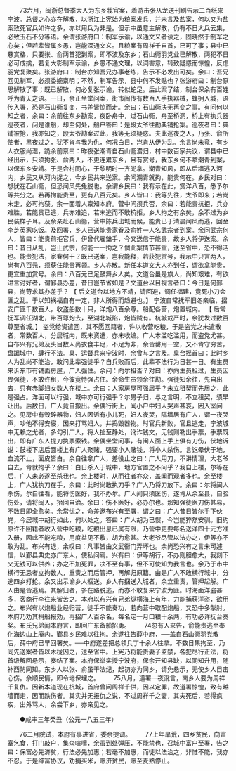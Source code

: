 <!-- { "loadSidebar": true } -->
　　73六月，闽浙总督季大人为东乡戕官案，着游击张从龙送刊刷告示二百纸来宁波。总督之心亦在解散，以浙江上宪始为粮案发兵，并未言及盐案，何以又为盐案致死官兵如许之多，亦以用兵为非是。但示中虽意主解散，仍有不日大兵云集，必致玉石不分等语。余谓张游府曰：制军示谕，以通文义者读之，固晓然于制军之心矣；但若辈皆属乡愚，岂能深通文义。且粮案有周祥千自首，已可了事；县中已悬赏格，只要张、俞两首犯到案，即不波及东乡；石山衕羽党业已解散，两犯不日必可成擒，若复大彰制军示谕，乡愚不通文理，以词害意，转致疑惑而惊惶，反虑羽党复聚矣。张游府曰：制台亦知吾兄办事老练，告示不必发出可矣。余曰：吾兄回见制军，必须委婉禀明；不然，制军告示，县中何不发贴也？张游府曰：制台原思解散了事；既已解散，何必复张示谕，转似蛇足。后此案了结，制台保余有百姓呼为青天之语。一日，余正坐堂问案，街市闹传有数百人手执器械，蜂拥入城，语传入署，恐是石山衕复变，书差皆惊而走。余曰：石山衕决无再变之事。有问何以知之者，余曰：余前往东乡勘案，夜卧舟中，过石山衕，舟至桥洞，桥上有执兵器巡夜者，问是谁船，却至何处，船户答曰：是段太爷往勘典铺抢案。巡夜者曰：典铺被抢，我亦知之，段太爷勘案过此，我等无须疑惑。夫此巡夜之人，乃张、俞所使者，黑夜过之，犹不肯与我为仇，何况白日，岂肯从伊为乱。余言尚未竟，有乡人衣服尚湿，跪余前禀曰：昨夜张潮青自石山衕潜归，村中数百家共议，谓县中已经出示，只须拘张、俞两人，不更连累东乡，且有赏号，我东乡何不拿潮青到案，以保东乡安靖。于是合村同心，于黎明时一齐兜拿。潮青知风，即从后墙逃入河内，乡民又从河内捉之，今乡民共来送案。余问潮青就拘，能贵何在。乡民对曰：想犹在石山衕，但恐闻风先兔脱也。余谓乡民曰：我有示在此，赏洋八百，悉予尔等共分之。若再拘能贵至，更有八百元矣。乡人皆曰：我等先往，太爷即来；若尚未走，必可拘获。余一面着人禀知本府。营中问须兵否，余曰：若能贵抗拒，兵亦难胜，若能贵已逃，兵亦难追，若未逃而不敢抗拒，乡人拘之有余矣，余不过为乡民装样子耳。及余亲赴石山衕，营中陈兵出城而候，能贵已于清晨闻风而逃，回至李芝英家吃饭。及回署，乡人已送能贵家眷及俞姓一人名武宗者到案。余问武宗何人，皆曰：能贵前拒官兵，伊曾代雇鎗手，今又送信于能贵，故乡人将伊送案。余曰：昔日从乱，岂止武宗，何能一一拘之？倘此案情节甚重，送至省中，恐不得活也。能贵犯法，家眷何干？既已送案，岂我能释，若获犯赏号，我示中只言两人，尚有八百元，须获住能贵再领。乡人亦散。新任本道文大人亦到任，谓欲拿能贵，更宜重加赏号。余曰：八百元已足鼓舞乡人矣。文道台虽是旗人，尚知艰难，有欲进言讨好者，谓鄞县办差，昔日岂节省如是？文道台以目视言者曰：今日是何鄞县，尚苛求其办差乎？ 【 后文道台以地方不靖，请回避，调任福建，竟死小刀会匪之乱。于以知祸福自有一定，非人所得而趋避也。】 宁波自常抚军旧冬亲临，招安广匪千数百人，收盗船数十只，洋炮八百余尊。船配各营，炮置城内。 【 后常抚军调任湖北，带百尊炮去，至湖北城陷，炮皆贼有。杭城戒严时，余犹发过数百尊至省城。】 盗党给资遣回，其不愿回籍者，许以收营吃粮，于是盗党之未遣散者，常数百人，分居城内，既未资遣，亦未收编。广人本滥吃滥用，而盗党尤甚。自布兴有兄弟及头目数人尚衣食丰足，不足为非，余皆罄用一空，又不肯守穷苦，盘踞城中，肆行不法。臬、运督兵来宁波时，余曾与之言及。臬台摇首曰：此时乡人为乱尚不能治，敢问此辈强徒乎？自兵败而后，此辈不法行为日甚一日。有生员来诉东市有铺面房屋，广人强住。余问：向尔租否？对曰：亦向生员租过，生员因畏强徒，不敢许租，今彼竟恃强占住。余命生员领余往勘。强徒知余往，先自出去，只有赤脚妇女数人在楼上。余曰：人家房屋可强居乎？未立租契而先居之，此是强占。洋面可以行强，城中亦可行强乎？尔男子归，与之言明，不立租契，须早让出。后数日，广人竟自搬出。余偶行街上，闻小户中妇人哭声甚哀，因入室问之。见房中有毁碎器物，妇人因诉有小儿死，妇人夜哭，隔墙居有广人，谓一夜哭声，吵他不得安寝，因来打骂妇人，并捣毁器物。时官兵新败，官且逃走，宁波城中无赖之尤者，多勾引广人，将人扯至静处，讹诈钱文，无钱则勒出手票，手票既出，即有广东人提刀执票索钱。余偶坐堂问事，有闽人面上手上俱有刀伤，伏地诉说：鼓楼下店后面楼上有广人聚赌，强要小人赌钱，将小人杀伤。言讫晕伏于地，血流不止，面皮皆白。余自往拿广人，差役止之曰：广人用刀，不讲情理，大老爷自去，肯就拘乎？余曰：白日杀人于城中，地方官置之不问乎？我自上楼，尔等在后，广人未必遂至杀我也。余上楼时，从而往者亦众，盖闻而观者多也。余至楼上，广人犹执刀在手，余曰：此时尚敢执刀乎？广人乃将刀放下。余曰：尔将闽人杀伤，尔自往看，能将伤医好，我不办尔。广人闻只须医伤，遂肯从余至县，自验伤处，请将闽人，抬回自治。余曰：伤不医好，必办尔也。那知强徒医刀伤甚易，不数日即全愈矣。余常忧之，命差邀布兴有至署，谓之曰：广人昔日皆尔手下伙党，今居城中胡行如此，何以处之。答曰：广人胡为已惯，今岂能猝然安驯。旧约原许不回籍者收入营中吃粮，吃粮出息已属有限，乃营中更要每名送洋四十元方准入册，因此不能吃粮，用度益见不敷，胡为愈甚。大老爷尽管以法办之，伊等亦不敢为乱。布兴有退，余叹曰：凡事皆由文武衙门弄坏也。余尚恐兴有之言未可遽信，以鄞县典史亦广东人，使私问焉。兴有曰：伊等胡行，不办则胆愈大，我刻下又无钱可以供养；办之不加死罪，决不至有事，但不可使知为我言也。余乃于市中横行无忌者立拘数人，重责之而后管押，再解归原籍。由是广人不敢横行城中，分逃四乡打抢。余又出示谕乡人捆送。乡人有捆送入城者，余立重责，管押起解。广人由是皆逃焉。其解归者，多在路脱逃，而亦不敢复来宁波为匪。时海面洋盗甚多，客商行李往来皆苦之。本府以布兴有兄弟纵横海上有年，力能捕获洋盗，欲用之。布兴有以炮船业经归营，徒手不能奏功，若向营中取配炮船，又恐中多掣肘。本府乃劝其捐船报効，再招广人百余名，每名定一月口粮十余两，有功必详抚台奏奖。布氏兄弟闻本府言，即回广东备船招勇。 
　　74忽有人来告，俞能贵逃至奉化海边山上庵内，鄞县乡民难以往拘。余遂往告薛中府，──盖自石山衕羽党散后，薛中府已早回署矣。──中府遂差把总领兵丁十余人往拿。不数日果拘至，乃同先送案者皆以木栊囚之，送至省中。上宪乃将能贵妻子监禁，各犯尽行正法，将首级解回悬示，奏结了案。本府保举实授宁波府，保余开知县缺，以同知升用，随补西防同知。东乡人以张、俞虽干法纪，起初亦为同乡，请免悬示，无使乡人目击心伤。余顺民情，即令地保埋之。 
　　75八月，道署一夜讹言，南乡人要为周祥千复仇。因新本道现在杭城，首府曾问周祥千供，因以定罪，故道署惊惶，致有越墙而走，因而跌伤者。其实并无报仇之说，不过周祥千之妻，其夫死后，若得疯疾，出外骂人，余尝下乡，亦亲见之。 

　　●咸丰三年癸丑（公元一八五三年） 

　　76二月院试，本府有事进省，委余提调。 
　　77上年旱荒，四乡贫民，向富室乞食，打门敲户，集众喧嚷，余虽到处弹压，不能禁也，召城中富户至署，告之曰：保富必先济贫，行法必先加惠；若毫不加惠，而徒以法治之，非惟不能，我亦不忍。于是绅富协议，劝捐买米，赈济贫民，赈至麦熟停止。 
